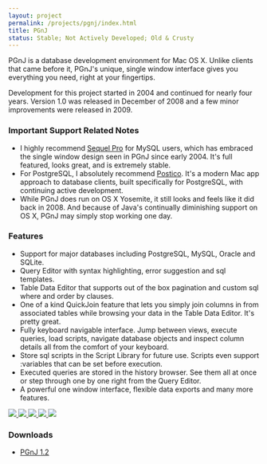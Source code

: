 ```yaml
---
layout: project
permalink: /projects/pgnj/index.html
title: PGnJ
status: Stable; Not Actively Developed; Old & Crusty
---
```


PGnJ is a database development environment for Mac OS X. Unlike clients that
came before it, PGnJ's unique, single window interface gives you everything
you need, right at your fingertips.

Development for this project started in 2004 and continued for nearly four
years. Version 1.0 was released in December of 2008 and a few minor
improvements were released in 2009.

### Important Support Related Notes

* I highly recommend [Sequel Pro](http://www.sequelpro.com/) for MySQL users,
  which has embraced the single window design seen in PGnJ since early 2004.
  It's full featured, looks great, and is extremely stable.
* For PostgreSQL, I absolutely recommend [Postico](https://eggerapps.at/postico/).
  It's a modern Mac app approach to database clients, built specifically for
  PostgreSQL, with continuing active development.
* While PGnJ does run on OS X Yosemite, it still looks and feels like it did
  back in 2008. And because of Java's continually diminishing support on OS X,
  PGnJ may simply stop working one day.

### Features

* Support for major databases including PostgreSQL, MySQL, Oracle and SQLite.
* Query Editor with syntax highlighting, error suggestion and sql templates.
* Table Data Editor that supports out of the box pagination and custom sql
	where and order by clauses.
* One of a kind QuickJoin feature that lets you simply join columns in from
	associated tables while browsing your data in the Table Data Editor. It's
	pretty great.
* Fully keyboard navigable interface. Jump between views, execute queries,
	load scripts, navigate database objects and inspect column details all from
	the comfort of your keyboard.
* Store sql scripts in the Script Library for future use. Scripts even support
	:variables that can be set before execution.
* Executed queries are stored in the history browser. See them all at once or
	step through one by one right from the Query Editor.
* A powerful one window interface, flexible data exports and many more features.

<p class="gallery">
  <a href="http://www.flickr.com/photos/tsmango/5108791379/in/set-72157625227335760/" target="_blank">
    <img rel="" src="http://farm2.staticflickr.com/1154/5108791379_9f920693a7_s.jpg" />
  </a>
  <a href="http://www.flickr.com/photos/tsmango/5109389396/in/set-72157625227335760/" target="_blank">
    <img rel="" src="http://farm5.staticflickr.com/4106/5109389396_f51b51b98e_s.jpg" />
  </a>
  <a href="http://www.flickr.com/photos/tsmango/5108796861/in/set-72157625227335760/" target="_blank">
    <img rel="" src="http://farm2.staticflickr.com/1049/5108796861_c5e8215695_s.jpg" />
  </a>
  <a href="http://www.flickr.com/photos/tsmango/5108797073/in/set-72157625227335760/" target="_blank">
    <img rel="" src="http://farm2.staticflickr.com/1129/5108797073_5eb2e85a28_s.jpg" />
  </a>
  <a href="http://www.flickr.com/photos/tsmango/5108797229/in/set-72157625227335760/" target="_blank">
    <img rel="" src="http://farm2.staticflickr.com/1245/5108797229_c06f89db7b_s.jpg" />
  </a>
</p>

### Downloads

* [PGnJ 1.2](http://misc.thomasmango.com.s3.amazonaws.com/PGnJ_1.2.0.preview.zip)
